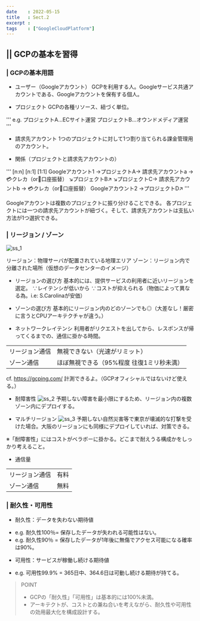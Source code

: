 ```yaml
---
date    : 2022-05-15
title   : Sect.2
excerpt :
tags    : ["GoogleCloudPlatform"]
---
```


## || GCPの基本を習得
### | GCPの基本用語
* ユーザー（Googleアカウント）
GCPを利用する人。Googleサービス共通アカウントである、Googleアカウントを保有する個人。

* プロジェクト
GCPの各種リソース、紐づく単位。

'''
e.g. プロジェクトA…ECサイト運営
     プロジェクトB…オウンドメディア運営
'''

* 請求先アカウント
1つのプロジェクトに対して1つ割り当てられる課金管理用のアカウント。

* 関係（プロジェクトと請求先アカウントの）

'''
                [n:n]          [n:1]                [1:1]
Googleアカウント1 →プロジェクトA→ 請求先アカウントa → 💳クレカ（or🏦口座振替）
                  ↘︎プロジェクトB↗︎
                  ↘︎プロジェクトC→ 請求先アカウントb → 💳クレカ（or🏦口座振替）
Googleアカウント2 →プロジェクトD↗︎
'''

Googleアカウントは複数のプロジェクトに振り分けることできる。
各プロジェクトには一つの請求先アカウントが紐づく。そして、請求先アカウントは支払い方法が1つ選択できる。



### | リージョン / ゾーン
![ss_1](https://user-images.githubusercontent.com/28585421/168473172-2f91f1e2-e64c-4e17-9534-36f0864b49bd.png)
 
リージョン：物理サーバが配置されている地理エリア
ゾーン：リージョン内で分離された場所（仮想のデータセンターのイメージ）

* リージョンの選び方
基本的には、提供サービスの利用者に近いリージョンを選定。
∵レイテンシが低いから
∵コストが抑えられる（物価によって異なる為。i.e: S.Carolinaが安価）

* ゾーンの選び方
基本的にリージョン内のどのゾーンでも◎（大差なし！厳密に言うとCPUアーキテクチャが違う。）

* ネットワークレイテンシ
利用者がリクエストを出してから、レスポンスが帰ってくるまでの、通信に掛かる時間。

|||
|:-|:-|
|リージョン通信|無視できない（光速がリミット）|
|ゾーン通信|ほぼ無視できる（95%程度 往復1ミリ秒未満）|

cf. https://gcping.com/ 計測できるよ。（GCPオフィシャルではないけど使える。）

* 耐障害性
![ss_2](https://user-images.githubusercontent.com/28585421/168473212-a9e741c6-2cda-4028-b5dc-72b589130a0f.png)
予期しない障害を最小限にするため、リージョン内の複数ゾーン内にデプロイする。

* マルチリージョン
![ss_3](https://user-images.githubusercontent.com/28585421/168473224-bc7a0bba-0a28-447a-a8e1-6d561c965f73.png)
予期しない自然災害等で東京が壊滅的な打撃を受けた場合。大阪のリージョンにも同様にデプロイしていれば、対策できる。

※「耐障害性」にはコストがベラボーに掛かる。どこまで耐えうる構成かをしっかり考えること。

* 通信量

|||
|:-|:-|
|リージョン通信|有料|
|ゾーン通信|無料|



### | 耐久性・可用性
+ 耐久性：データを失わない期待値
 - e.g. 耐久性100％= 保存したデータが失われる可能性はない。
 - e.g. 耐久性90％ = 保存したデータが1年後に無傷でアクセス可能になる確率は90%。

+ 可用性：サービスが稼働し続ける期待値
 - e.g. 可用性99.9% = 365日中、364.6日は可動し続ける期待が持てる。

> POINT
>
> * GCPの「耐久性」「可用性」は基本的には100%未満。
> * アーキテクトが、コストとの兼ね合いを考えながら、耐久性や可用性の効用最大化を構成設計する。
